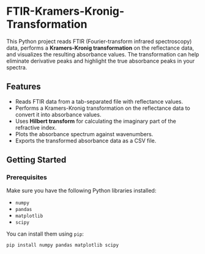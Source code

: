# FTIR-Kramers-Kronig-Transformation
This Python project reads FTIR (Fourier-transform infrared spectroscopy) data, performs a **Kramers-Kronig transformation** on the reflectance data, and visualizes the resulting absorbance values. The transformation can help eliminate derivative peaks and highlight the true absorbance peaks in your spectra.
## Features
- Reads FTIR data from a tab-separated file with reflectance values.
- Performs a Kramers-Kronig transformation on the reflectance data to convert it into absorbance values.
- Uses **Hilbert transform** for calculating the imaginary part of the refractive index.
- Plots the absorbance spectrum against wavenumbers.
- Exports the transformed absorbance data as a CSV file.

## Getting Started

### Prerequisites

Make sure you have the following Python libraries installed:

- `numpy`
- `pandas`
- `matplotlib`
- `scipy`

You can install them using `pip`:

```bash
pip install numpy pandas matplotlib scipy
